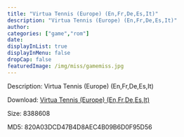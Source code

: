 ```yaml
---
title: "Virtua Tennis (Europe) (En,Fr,De,Es,It)"
description: "Virtua Tennis (Europe) (En,Fr,De,Es,It)"
author: 
categories: ["game","rom"]
date: 
displayInList: true
displayInMenu: false
dropCap: false
featuredImage: /img/miss/gamemiss.jpg
---
```


Description: Virtua Tennis (Europe) (En,Fr,De,Es,It)

Download: <a style="text-decoration:underline;" href="https://mega.nz/#!OLZyiQgD!C-6ZGpHje_ll7dOUsKczeyKk4YM--RtqTM22Hup05BY" target = "_blank" rel = "nofollow" > Virtua Tennis (Europe) (En,Fr,De,Es,It)</a>

Size: 8388608

MD5: 820A03DCD47B4D8AEC4B09B6D0F95D56

